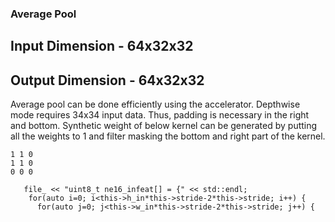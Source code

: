 ### Average Pool
## Input Dimension - 64x32x32
## Output Dimension - 64x32x32
Average pool can be done efficiently using the accelerator. Depthwise mode requires 34x34 input data. Thus, padding is necessary in the right and bottom. Synthetic weight of below kernel can be generated by putting all the weights to 1 and filter masking the bottom and right part of the kernel.
```
1 1 0
1 1 0
0 0 0
```
```
   file_ << "uint8_t ne16_infeat[] = {" << std::endl;
    for(auto i=0; i<this->h_in*this->stride-2*this->stride; i++) {
      for(auto j=0; j<this->w_in*this->stride-2*this->stride; j++) {

```